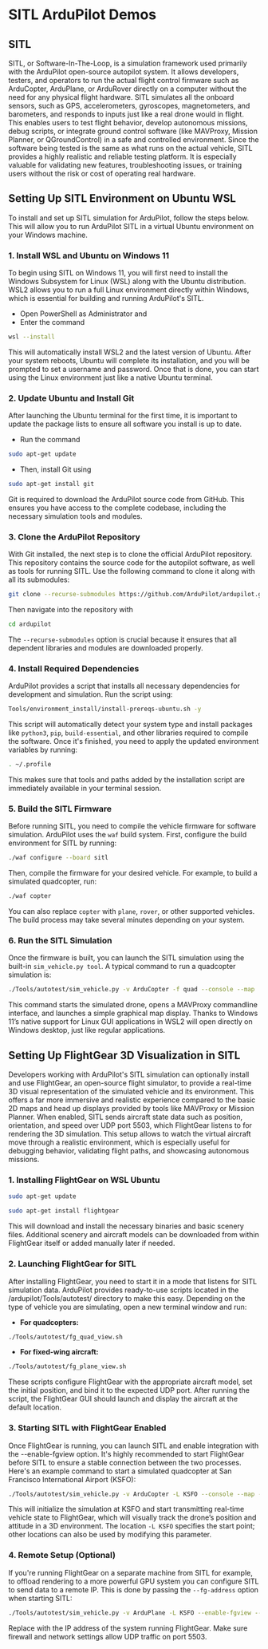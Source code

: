 # SITL ArduPilot Demos

## SITL
SITL, or Software-In-The-Loop, is a simulation framework used primarily with the ArduPilot open-source autopilot system. It allows developers, testers, and operators to run the actual flight control firmware such as ArduCopter, ArduPlane, or ArduRover directly on a computer without the need for any physical flight hardware. SITL simulates all the onboard sensors, such as GPS, accelerometers, gyroscopes, magnetometers, and barometers, and responds to inputs just like a real drone would in flight. This enables users to test flight behavior, develop autonomous missions, debug scripts, or integrate ground control software (like MAVProxy, Mission Planner, or QGroundControl) in a safe and controlled environment. Since the software being tested is the same as what runs on the actual vehicle, SITL provides a highly realistic and reliable testing platform. It is especially valuable for validating new features, troubleshooting issues, or training users without the risk or cost of operating real hardware.

## Setting Up SITL Environment on Ubuntu WSL
To install and set up SITL simulation for ArduPilot, follow the steps below. This will allow you to run ArduPilot SITL in a virtual Ubuntu environment on your Windows machine.

### 1. Install WSL and Ubuntu on Windows 11
To begin using SITL on Windows 11, you will first need to install the Windows Subsystem for Linux (WSL) along with the Ubuntu distribution. WSL2 allows you to run a full Linux environment directly within Windows, which is essential for building and running ArduPilot's SITL. 
- Open PowerShell as Administrator and
- Enter the command
```sh
wsl --install
```
This will automatically install WSL2 and the latest version of Ubuntu. After your system reboots, Ubuntu will complete its installation, and you will be prompted to set a username and password. Once that is done, you can start using the Linux environment just like a native Ubuntu terminal.

### 2. Update Ubuntu and Install Git
After launching the Ubuntu terminal for the first time, it is important to update the package lists to ensure all software you install is up to date.
- Run the command
```sh
sudo apt-get update
```
- Then, install Git using
```sh
sudo apt-get install git
```
Git is required to download the ArduPilot source code from GitHub. This ensures you have access to the complete codebase, including the necessary simulation tools and modules.

### 3. Clone the ArduPilot Repository
With Git installed, the next step is to clone the official ArduPilot repository. This repository contains the source code for the autopilot software, as well as tools for running SITL. Use the following command to clone it along with all its submodules:
```sh
git clone --recurse-submodules https://github.com/ArduPilot/ardupilot.git
```
Then navigate into the repository with
```sh
cd ardupilot
```
The ```--recurse-submodules``` option is crucial because it ensures that all dependent libraries and modules are downloaded properly.

### 4. Install Required Dependencies
ArduPilot provides a script that installs all necessary dependencies for development and simulation. Run the script using:
```sh
Tools/environment_install/install-prereqs-ubuntu.sh -y
```
This script will automatically detect your system type and install packages like ```python3```, ```pip```, ```build-essential```, and other libraries required to compile the software. Once it's finished, you need to apply the updated environment variables by running:
```sh
. ~/.profile
```
This makes sure that tools and paths added by the installation script are immediately available in your terminal session.

### 5. Build the SITL Firmware
Before running SITL, you need to compile the vehicle firmware for software simulation. ArduPilot uses the ```waf``` build system. First, configure the build environment for SITL by running:
```sh
./waf configure --board sitl
```
Then, compile the firmware for your desired vehicle. For example, to build a simulated quadcopter, run:
```sh
./waf copter
```
You can also replace ```copter``` with ```plane```, ```rover```, or other supported vehicles. The build process may take several minutes depending on your system.

### 6. Run the SITL Simulation
Once the firmware is built, you can launch the SITL simulation using the built-in ```sim_vehicle.py tool```. A typical command to run a quadcopter simulation is:
```sh
./Tools/autotest/sim_vehicle.py -v ArduCopter -f quad --console --map
```
This command starts the simulated drone, opens a MAVProxy commandline interface, and launches a simple graphical map display. Thanks to Windows 11’s native support for Linux GUI applications in WSL2 will open directly on Windows desktop, just like regular applications.

## Setting Up FlightGear 3D Visualization in SITL
Developers working with ArduPilot's SITL simulation can optionally install and use FlightGear, an open-source flight simulator, to provide a real-time 3D visual representation of the simulated vehicle and its environment. This offers a far more immersive and realistic experience compared to the basic 2D maps and head up displays provided by tools like MAVProxy or Mission Planner.
When enabled, SITL sends aircraft state data such as position, orientation, and speed over UDP port 5503, which FlightGear listens to for rendering the 3D simulation. This setup allows to watch the virtual aircraft move through a realistic environment, which is especially useful for debugging behavior, validating flight paths, and showcasing autonomous missions.

### 1. Installing FlightGear on WSL Ubuntu
 ```sh
sudo apt-get update
```
```sh
sudo apt-get install flightgear
```
This will download and install the necessary binaries and basic scenery files. Additional scenery and aircraft models can be downloaded from within FlightGear itself or added manually later if needed.

### 2. Launching FlightGear for SITL
After installing FlightGear, you need to start it in a mode that listens for SITL simulation data. ArduPilot provides ready-to-use scripts located in the /ardupilot/Tools/autotest/ directory to make this easy. Depending on the type of vehicle you are simulating, open a new terminal window and run:

- **For quadcopters:**
```sh
./Tools/autotest/fg_quad_view.sh
```
- **For fixed-wing aircraft:**
```sh
./Tools/autotest/fg_plane_view.sh
```
These scripts configure FlightGear with the appropriate aircraft model, set the initial position, and bind it to the expected UDP port. After running the script, the FlightGear GUI should launch and display the aircraft at the default location.

### 3. Starting SITL with FlightGear Enabled
Once FlightGear is running, you can launch SITL and enable integration with the --enable-fgview option. It's highly recommended to start FlightGear before SITL to ensure a stable connection between the two processes. Here's an example command to start a simulated quadcopter at San Francisco International Airport (KSFO):
```sh
./Tools/autotest/sim_vehicle.py -v ArduCopter -L KSFO --console --map --enable-fgview
```
This will initialize the simulation at KSFO and start transmitting real-time vehicle state to FlightGear, which will visually track the drone’s position and attitude in a 3D environment. The location ```-L KSFO``` specifies the start point; other locations can also be used by modifying this parameter.

### 4. Remote Setup (Optional)
If you're running FlightGear on a separate machine from SITL for example, to offload rendering to a more powerful GPU system you can configure SITL to send data to a remote IP. This is done by passing the ```--fg-address``` option when starting SITL:
```sh
./Tools/autotest/sim_vehicle.py -v ArduPlane -L KSFO --enable-fgview --fg-address=<ip-address>
```
Replace <ip-address> with the IP address of the system running FlightGear. Make sure firewall and network settings allow UDP traffic on port 5503.
